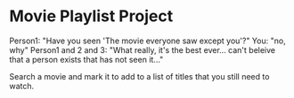 # Movie Playlist Project

Person1: "Have you seen 'The movie everyone saw except you'?"
You: "no, why"
Person1 and 2 and 3: "What really, it's the best ever... can't beleive that a person exists that has not seen it..."

Search a movie and mark it to add to a list of titles that you still need to watch.
